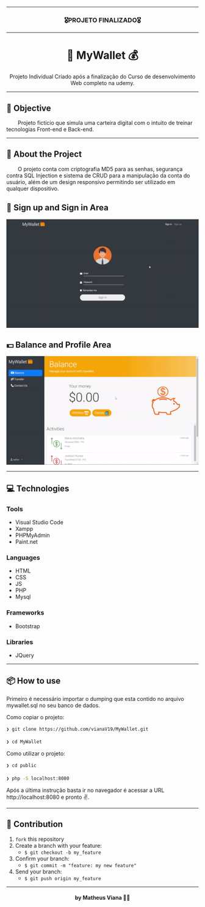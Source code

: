 <hr>
<h3 align="center">🎖️PROJETO FINALIZADO🎖️</h3>
<hr>

<h1 align="center">👛 MyWallet 💰</h1>

<p align="center">Projeto Individual Criado após a finalização do Curso de desenvolvimento Web completo na udemy.</p>

---

<h2>🚀 Objective</h2>

<p style="text-indent: 30px">Projeto fictício que simula uma carteira digital com o intuito de treinar tecnologias Front-end e Back-end.</p>

---

<h2>📖 About the Project</h2>

<p style="text-indent: 30px">O projeto conta com criptografia MD5 para as senhas, segurança contra SQL Injection e sistema de CRUD para a manipulação da conta do usuário, além de um design responsivo permitindo ser utilizado em qualquer dispositivo.</p>

<h2>🔐 Sign up and Sign in Area</h2>


<p align="center">
   <img src="https://github.com/vianaV19/MyWallet/blob/main/gifs/login.gif" alt="Sign up and Sign In"/>
</p>


<h2>💵 Balance and Profile Area</h2>


<p align="center">
   <img src="https://github.com/vianaV19/MyWallet/blob/main/gifs/balanceAndProfile.gif" alt="Balance and Prifile Area"/>
</p>

---

<h2>💻 Technologies</h2>

### Tools

- Visual Studio Code
- Xampp
- PHPMyAdmin
- Paint.net 

### Languages

- HTML
- CSS
- JS
- PHP
- Mysql

### Frameworks

- Bootstrap

### Libraries

- JQuery 

---

<h2>📦️ How to use</h2>

Primeiro é necessário importar o dumping que esta contido no arquivo mywallet.sql no seu banco de dados. 

Como copiar o projeto:

```bash
❯ git clone https://github.com/vianaV19/MyWallet.git

❯ cd MyWallet
```

Como utilizar o projeto:

```bash
❯ cd public

❯ php -S localhost:8080
```

Após a última instrução basta ir no navegador é acessar a URL http://localhost:8080 e pronto ✌️.

---

## 🤔️ Contribution

1. `fork` this repository
2. Create a branch with your feature:
   - `$ git checkout -b my_feature`
3. Confirm your branch:
   - `$ git commit -m "feature: my new feature"`
4. Send your branch:
   - `$ git push origin my_feature`
---

<h4 align="center">
 by Matheus Viana 👨‍💻
</h4>

